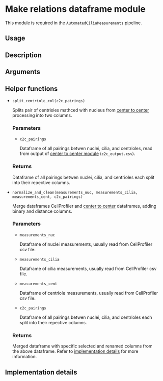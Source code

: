 # Make relations dataframe module

This module is required in the `AutomatedCiliaMeasurements` pipeline.

## Usage

## Description

## Arguments

## Helper functions

* `split_centriole_col(c2c_pairings)`

    Splits pair of centrioles mathced with nucleus from [center to center](center2center.md) processing into two columns.

    ### Parameters

    * `c2c_pairings`

        Dataframe of all pairings betwen nuclei, cilia, and centrioles, read from output of [center to center module](center2center.md) (`c2c_output.csv`).

    ### Returns

    Dataframe of all pairings betwen nuclei, cilia, and centrioles each split into their repective columns.

* `normalize_and_clean(measurements_nuc, measurements_cilia, measurements_cent, c2c_pairings)`

    Merge dataframes CellProfiler and [center to center](center2center.md) dataframes, adding binary and distance columns.

    ### Parameters

    * `measurements_nuc` 
    
        Dataframe of nuclei measurements, usually read from CellProfiler csv file.
    
    * `measurements_cilia` 
    
        Dataframe of cilia measurements, usually read from CellProfiler csv file.
    
    * `measurements_cent` 
    
        Dataframe of centriole measurements, usually read from CellProfiler csv file.
    
    * `c2c_pairings` 
    
        Dataframe of all pairings betwen nuclei, cilia, and centrioles each split into their repective columns.

    ### Returns

    Merged dataframe with specific selected and renamed columns from the above dataframe. Refer to [implementation details](#implementation-details) for more information.

## Implementation details